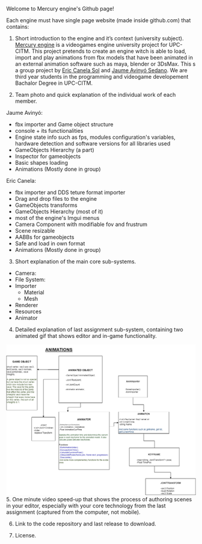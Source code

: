 Welcome to Mercury engine's Github page!

Each engine must have single page website (made inside github.com) that contains:


1. Short introduction to the engine and it’s context (university subject).
[Mercury engine](https://github.com/knela96/Mercury-Engine) is a videogames engine university project for UPC-CITM. This project pretends to create an
engine witch is able to load, import and play animations from fbx models that have been animated in an external animation software such as maya, blender 
or 3DsMax. 
This s a group project by [Eric Canela Sol](https://github.com/knela96) and [Jaume Avinyó Sedano](https://github.com/Jaumeavinyo). We are third year students
in the programming and videogame developement Bachalor Degree in UPC-CITM.

2. Team photo and quick explanation of the individual work of each member.



Jaume Avinyó: 
- fbx importer and Game object structure
- console + its functionalities
- Engine state info such as fps, modules configuration's variables, hardware detection and software versions for all libraries used
- GameObjects Hierarchy (a part)
- Inspector for gameobjects
- Basic shapes loading
- Animations (Mostly done in group)

Eric Canela:
- fbx importer and DDS teture format importer
- Drag and drop files to the engine
- GameObjects transforms
- GameObjects Hierarchy (most of it)
- most of the engine's Imgui menus
- Camera Component with modifiable fov and frustrum
- Scene resizable
- AABBs for gameobjects
- Safe and load in own format
- Animations (Mostly done in group)


3. Short explanation of the main core sub-systems.
- Camera:
- File System:
- Importer
  - Material
  - Mesh
- Renderer
- Resources
- Animator

4. Detailed explanation of last assignment sub-system, containing two animated gif that shows editor
and in-game functionality.
<img src="AnimationsDiagram.png" >
5. One minute video speed-up that shows the process of authoring scenes in your editor, especially
with your core technology from the last assignment (captured from the computer, not mobile).


6. Link to the code repository and last release to download.


7. License.